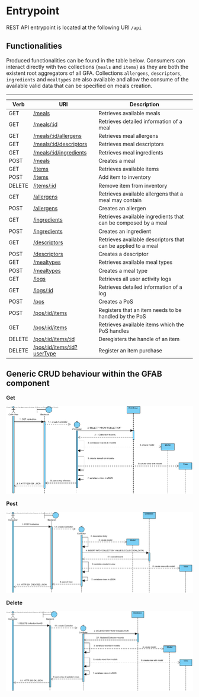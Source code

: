# Entrypoint

REST API entrypoint is located at the following URI `/api`


## Functionalities

Produced functionalities can be found in the table below. Consumers can interact directly with two collections (`meals` and `items`) as they are both the existent root aggregators of all GFA. Collections `allergens`, `descriptors`, `ingredients` and `mealtypes` are also available and allow the consume of the available valid data that can be specified on meals creation.

-----------

|Verb|URI|Description|
|----|---|-----------|
|GET|[/meals](meals/available_meals.md)|Retrieves available meals|
|GET|[/meals/:id](meals/detailed_meal_information.md)|Retrieves detailed information of a meal|
|GET|[/meals/:id/allergens](meals/meal_allergens.md)|Retrieves meal allergens|
|GET|[/meals/:id/descriptors](meals/meal_descriptors.md)|Retrieves meal descriptors|
|GET|[/meals/:id/ingredients](meals/meal_ingredients.md)|Retrieves meal ingredients|
|POST|[/meals](meals/create_meal.md)|Creates a meal|
|GET|[/items](items/available_items.md)|Retrieves available items|
|POST|[/items](items/add_item.md)|Add item to inventory|
|DELETE|[/items/:id](items/remove_item.md)|Remove item from inventory|
|GET|[/allergens](allergens/available_allergens.md)|Retrieves available allergens that a meal may contain|
|POST|[/allergens](allergens/create_allergen.md)|Creates an allergen|
|GET|[/ingredients](ingredients/available_ingredients.md)|Retrieves available ingredients that can be composed by a meal|
|POST|[/ingredients](ingredients/create_ingredient.md)|Creates an ingredient|
|GET|[/descriptors](descriptors/available_descriptors.md)|Retrieves available descriptors that can be applied to a meal|
|POST|[/descriptors](descriptors/create_descriptor.md)|Creates a descriptor|
|GET|[/mealtypes](mealtypes/available_mealtypes.md)|Retrieves available meal types|
|POST|[/mealtypes](mealtypes/create_mealtype.md)|Creates a meal type|
|GET|[/logs](logs/all_logs.md)|Retrieves all user activity logs|
|GET|[/logs/:id](logs/detailed_log_information.md)|Retrieves detailed information of a log|
|POST|[/pos](pos/create_pos.md)|Creates a PoS|
|POST|[/pos/:id/items](pos/register_item_handle.md)|Registers that an item needs to be handled by the PoS|
|GET|[/pos/:id/items](pos/available_items.md)|Retrieves available items which the PoS handles|
|DELETE|[/pos/:id/items/:id](pos/deregister_item_handle.md)|Deregisters the handle of an item|
|DELETE|[/pos/:id/items/:id?userType](pos/purchase_item.md)|Register an item purchase|

## Generic CRUD behaviour within the GFAB component

**Get**

  ![GetGFAB](diagrams/Get_GFAB.png)

**Post**

  ![PostGFAB](diagrams/Post_GFAB.png)

**Delete**

  ![DeleteGFAB](diagrams/Delete_GFAB.png)